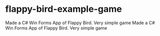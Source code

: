 # flappy-bird-example-game
Made a C# Win Forms App of Flappy Bird. Very simple game
Made a C# Win Forms App of Flappy Bird. Very simple game
